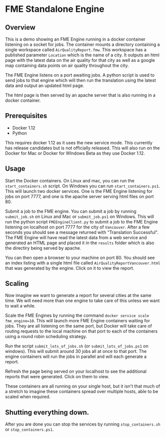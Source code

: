 # FME Standalone Engine

## Overview
This is a demo showing an FME Engine running in a docker container listening on a socket for jobs. The container mounts a directory containing a single workspace called `AirQualityReport.fmw`. This workspace has a published parameter `Location` which is the name of a city. It outputs an html page with the latest data on the air quality for that city as well as a google map containing data points on air quality throughout the city.

The FME Engine listens on a port awaiting jobs. A python script is used to send jobs to that engine which will then run the translation using the latest data and output an updated html page.

The html page is then served by an apache server that is also running in a docker container.


## Prerequisites
* Docker 1.12
* Python

This requires docker 1.12 as it uses the new service mode. This currently has release candidates but is not officially released. This will also run on the Docker for Mac or Docker for WIndows Beta as they use Docker 1.12.

## Usage

Start the Docker containers. On Linux and mac, you can run the `start_containers.sh` script. On Windows you can run `start_containers.ps1`. This will launch two docker services. One is the FME Engine listening for jobs on port 7777, and one is the apache server serving html files on port 80.

Submit a job to the FME engine. You can submit a job by running `submit_job.sh` on Linux and Mac or `submit_job.ps1` on Windows. This will run the python script `FMEEngineClient.py` to submit a job to the FME Engine listening on localhost on port 7777 for the city of `Vancouver`. After a few seconds you should see a message returned with "Translation Successful".  The FME Engine will have read the latest data from a web service and generated an HTML page and placed it in the `results` folder which is also the directiry being served by apache.

You can then open a browser to your machine on port 80. You should see an index listing with a single html file called `AirQualityReportVancouver.html` that was generated by the engine. Click on it to view the report.

## Scaling

Now imagine we want to generate a report for several cities at the same time. We will need more than one engine to take care of this unless we want to wait a while.

Scale the FME Engines by running the command `docker service scale fme_engine=10`. This will launch more FME Engine containers waiting for jobs. They are all listening on the same port, but Docker will take care of routing requests to the local machine on that port to each of the containers using a round robin scheduling strategy.

Run the script `submit_lots_of_jobs.sh` (or `submit_lots_of_jobs.ps1` on windows). This will submit around 30 jobs all at once to that port. The engine containers will run the jobs in parallel and will each generate a report.

Refresh the page being served on your localhost to see the additional reports that were generated. Click on them to view.

These containers are all running on your single host, but it isn't that much of a stretch to imagine these containers spread over multiple hosts, able to be scaled when required.

## Shutting everything down.

After you are done you can stop the services by running `stop_containers.sh` or `stop_containers.ps1`.